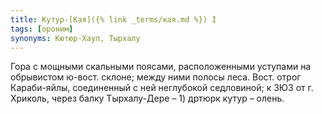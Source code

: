 ```yaml
---
title: Кутур-[Кая]({% link _terms/кая.md %}) I
tags: [ороним]
synonyms: Кютюр-Хаул, Тырхалу
---
```


Гора с мощными скальными поясами, расположенными уступами на обрывистом ю-вост.
склоне; между ними полосы леса. Вост. отрог Караби-яйлы, соединенный с ней
неглубокой седловиной; к ЗЮЗ от г. Хриколь, через балку Тырхалу-Дере – 1) дртюрк
кутур – олень.
